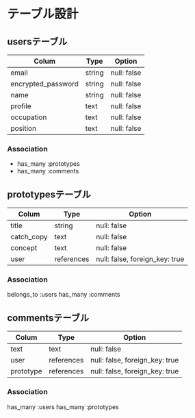 # テーブル設計

## usersテーブル

| Colum              | Type   | Option       |
| ------------------ | ------ | ------------ |
| email              | string | null: false  |
| encrypted_password | string | null: false  |
| name               | string | null: false  |
| profile            | text   | null: false  |
| occupation         | text   | null: false  |
| position           | text   | null: false  |


### Association

- has_many :prototypes
- has_many :comments


## prototypesテーブル

| Colum       | Type       | Option                         |
| ----------- | ---------  | ------------------------------ |
| title       | string     | null: false                    |
| catch_copy  | text       | null: false                    |
| concept     | text       | null: false                    |
| user        | references | null: false, foreign_key: true |

### Association

belongs_to :users 
has_many :comments


## commentsテーブル

| Colum       | Type       | Option                         |
| ----------- | ---------  | ------------------------------ |
| text        | text       | null: false                    |
| user        | references | null: false, foreign_key: true |
| prototype   | references | null: false, foreign_key: true |

### Association

has_many :users
has_many :prototypes